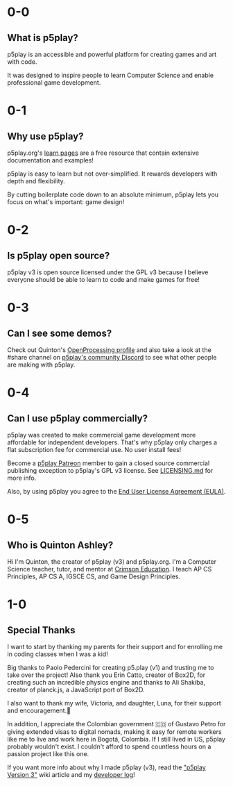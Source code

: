 # 0-0

## What is p5play?

p5play is an accessible and powerful platform for creating games and art with code.

It was designed to inspire people to learn Computer Science and enable professional game development.

# 0-1

## Why use p5play?

p5play.org's [learn pages](../learn) are a free resource that contain extensive documentation and examples!

p5play is easy to learn but not over-simplified. It rewards developers with depth and flexibility.

By cutting boilerplate code down to an absolute minimum, p5play lets you focus on what's important: game design!

# 0-2

## Is p5play open source?

p5play v3 is open source licensed under the GPL v3 because I believe everyone should be able to learn to code and make games for free!

# 0-3

## Can I see some demos?

Check out Quinton's [OpenProcessing profile](https://openprocessing.org/user/350295?o=35&view=sketches) and also take a look at the #share channel on [p5play's community Discord](https://discord.gg/3UTbqUgmPF) to see what other people are making with p5play.

# 0-4

## Can I use p5play commercially?

p5play was created to make commercial game development more affordable for independent developers. That's why p5play only charges a flat subscription fee for commercial use. No user install fees!

Become a [p5play Patreon](https://www.patreon.com/p5play) member to gain a closed source commercial publishing exception to p5play's GPL v3 license. See [LICENSING.md](/LICENSING.md) for more info.

Also, by using p5play you agree to the [End User License Agreement (EULA)](https://github.com/quinton-ashley/p5play/blob/main/EULA.md).

# 0-5

## Who is Quinton Ashley?

Hi I'm Quinton, the creator of p5play (v3) and p5play.org. I'm a Computer Science teacher, tutor, and mentor at [Crimson Education](https://www.crimsoneducation.org/). I teach AP CS Principles, AP CS A, IGSCE CS, and Game Design Principles.

# 1-0

## Special Thanks

I want to start by thanking my parents for their support and for enrolling me in coding classes when I was a kid!

Big thanks to Paolo Pedercini for creating p5.play (v1) and trusting me to take over the project! Also thank you Erin Catto, creator of Box2D, for creating such an incredible physics engine and thanks to Ali Shakiba, creator of planck.js, a JavaScript port of Box2D.

I also want to thank my wife, Victoria, and daughter, Luna, for their support and encouragement.💞

In addition, I appreciate the Colombian government 🇨🇴 of Gustavo Petro for giving extended visas to digital nomads, making it easy for remote workers like me to live and work here in Bogotá, Colombia. If I still lived in US, p5play probably wouldn't exist. I couldn't afford to spend countless hours on a passion project like this one.

If you want more info about why I made p5play (v3), read the ["p5play Version 3"](https://github.com/quinton-ashley/p5play/wiki/p5play-Version-3) wiki article and my [developer log](https://github.com/quinton-ashley/p5play/wiki/Developer-Log)!
